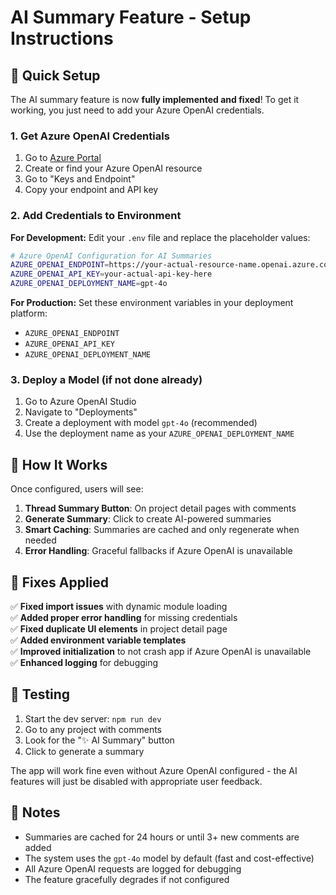 # AI Summary Feature - Setup Instructions

## 🚀 Quick Setup

The AI summary feature is now **fully implemented and fixed**! To get it working, you just need to add your Azure OpenAI credentials.

### 1. Get Azure OpenAI Credentials

1. Go to [Azure Portal](https://portal.azure.com)
2. Create or find your Azure OpenAI resource
3. Go to "Keys and Endpoint"
4. Copy your endpoint and API key

### 2. Add Credentials to Environment

**For Development:**
Edit your `.env` file and replace the placeholder values:

```bash
# Azure OpenAI Configuration for AI Summaries
AZURE_OPENAI_ENDPOINT=https://your-actual-resource-name.openai.azure.com/
AZURE_OPENAI_API_KEY=your-actual-api-key-here
AZURE_OPENAI_DEPLOYMENT_NAME=gpt-4o
```

**For Production:**
Set these environment variables in your deployment platform:
- `AZURE_OPENAI_ENDPOINT`
- `AZURE_OPENAI_API_KEY`
- `AZURE_OPENAI_DEPLOYMENT_NAME`

### 3. Deploy a Model (if not done already)

1. Go to Azure OpenAI Studio
2. Navigate to "Deployments"
3. Create a deployment with model `gpt-4o` (recommended)
4. Use the deployment name as your `AZURE_OPENAI_DEPLOYMENT_NAME`

## 🎯 How It Works

Once configured, users will see:

1. **Thread Summary Button**: On project detail pages with comments
2. **Generate Summary**: Click to create AI-powered summaries
3. **Smart Caching**: Summaries are cached and only regenerate when needed
4. **Error Handling**: Graceful fallbacks if Azure OpenAI is unavailable

## 🔧 Fixes Applied

✅ **Fixed import issues** with dynamic module loading  
✅ **Added proper error handling** for missing credentials  
✅ **Fixed duplicate UI elements** in project detail page  
✅ **Added environment variable templates**  
✅ **Improved initialization** to not crash app if Azure OpenAI is unavailable  
✅ **Enhanced logging** for debugging

## 🧪 Testing

1. Start the dev server: `npm run dev`
2. Go to any project with comments
3. Look for the "✨ AI Summary" button
4. Click to generate a summary

The app will work fine even without Azure OpenAI configured - the AI features will just be disabled with appropriate user feedback.

## 📝 Notes

- Summaries are cached for 24 hours or until 3+ new comments are added
- The system uses the `gpt-4o` model by default (fast and cost-effective)
- All Azure OpenAI requests are logged for debugging
- The feature gracefully degrades if not configured